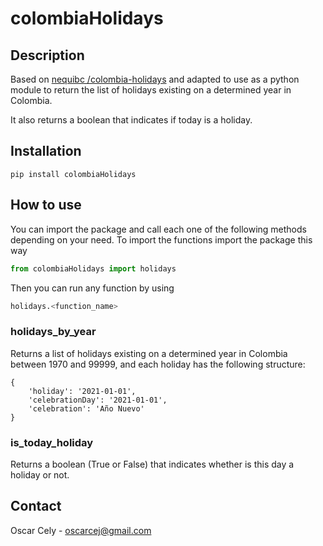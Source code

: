 # colombiaHolidays

## Description
Based on [nequibc /colombia-holidays](https://github.com/nequibc/colombia-holidays) and adapted to use as a python 
module to return the list of holidays existing on a determined year in Colombia.

It also returns a boolean that indicates if today is a holiday.

## Installation
```shell
pip install colombiaHolidays
```

## How to use

You can import the package and call each one of the following methods 
depending on your need. To import the functions import the package this way
```python
from colombiaHolidays import holidays
```

Then you can run any function by using

```python
holidays.<function_name>
```

### holidays_by_year
Returns a list of holidays existing on a determined year in Colombia 
between 1970 and 99999, and each holiday has the following structure:

```shell
{
    'holiday': '2021-01-01', 
    'celebrationDay': '2021-01-01', 
    'celebration': 'Año Nuevo'
}
```

### is_today_holiday
Returns a boolean (True or False) that indicates whether is this day a 
holiday or not.

## Contact
Oscar Cely - oscarcej@gmail.com